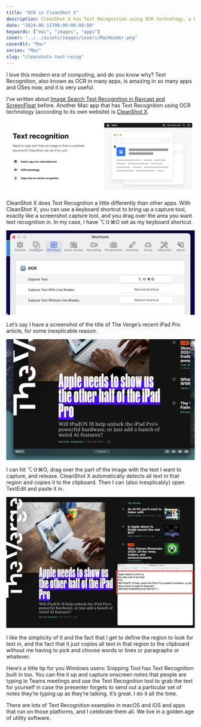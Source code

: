 ```yaml
---
title: "OCR in CleanShot X"
description: CleanShot X has Text Recognition using OCR technology, a handy tool I use all the time.
date: "2024-06-11T09:00:00-08:00"
keywords: ["mac", "images", "apps"]
cover: "../../assets/images/covers/MacHeader.png"
coverAlt: "Mac"
series: "Mac"
slug: "cleanshotx-text-recog"
---
```


I love this modern era of computing, and do you know why? Text Recognition, also known as OCR in many apps, is amazing in so many apps and OSes now, and it is very useful.

I’ve written about [Image Search Text Recognition in Raycast and ScreenFloat](https://scottwillsey.com/image-text-recog/) before. Another Mac app that has Text Recognition using OCR technology (according to its own website) is [CleanShot X](https://cleanshot.com).

[![CleanShot X Text Recognition](../../assets/images/posts/CleanShotXTextRecognition-024199B0-E0AF-4169-82F2-2140DB429C17.png)](/images/posts/CleanShotXTextRecognition-024199B0-E0AF-4169-82F2-2140DB429C17.jpg)

CleanShot X does Text Recognition a little differently than other apps. With CleanShot X, you can use a keyboard shortcut to bring up a capture tool, exactly like a screenshot capture tool, and you drag over the area you want text recognition in. In my case, I have ⌥⇧⌘O set as my keyboard shortcut.

[![CleanShot X OCR Keyboard Shortcuts](../../assets/images/posts/CleanShotXOCRKBShortcuts-024199B0-E0AF-4169-82F2-2140DB429C17.png)](/images/posts/CleanShotXOCRKBShortcuts-024199B0-E0AF-4169-82F2-2140DB429C17.jpg)

Let’s say I have a screenshot of the title of The Verge’s recent iPad Pro article, for some inexplicable reason.

[![The Verge Screen Shot](../../assets/images/posts/VergeScreenShot-DBF7C47C-6B76-49EF-83AE-A3A9EFE0CE76.png)](/images/posts/VergeScreenShot-DBF7C47C-6B76-49EF-83AE-A3A9EFE0CE76.jpg)

I can hit ⌥⇧⌘O, drag over the part of the image with the text I want to capture, and release. CleanShot X automatically detects all text in that region and copies it to the clipboard. Then I can (also inexplicably) open TextEdit and paste it in.

[![CleanShot X The Verge OCR Results](../../assets/images/posts/CleanShotXVergeOCRResults-024199B0-E0AF-4169-82F2-2140DB429C17.png)](/images/posts/CleanShotXVergeOCRResults-024199B0-E0AF-4169-82F2-2140DB429C17.jpg)

I like the simplicity of it and the fact that I get to define the region to look for text in, and the fact that it just copies all text in that region to the clipboard without me having to pick and choose words or lines or paragraphs or whatever.

Here’s a little tip for you Windows users: Snipping Tool has Text Recognition built in too. You can fire it up and capture onscreen notes that people are typing in Teams meetings and use the Text Recognition tool to grab the text for yourself in case the presenter forgets to send out a particular set of notes they’re typing up as they’re talking. It’s great. I do it all the time.

There are lots of Text Recognition examples in macOS and iOS and apps that run on those platforms, and I celebrate them all. We live in a golden age of utility software.
